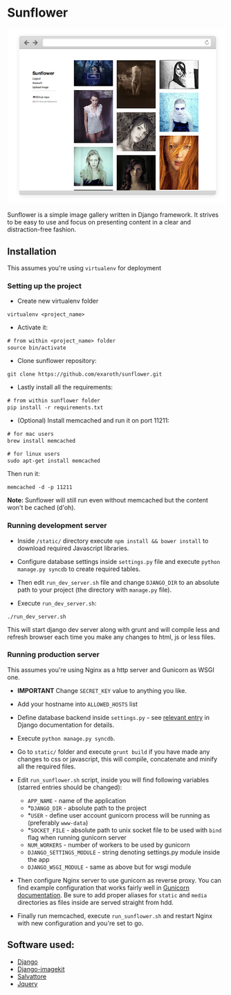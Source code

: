 # Sunflower

![](sunflower_thumb.jpg)

Sunflower is a simple image gallery written in Django framework. It strives to
be easy to use and focus on presenting content in a clear and distraction-free fashion.


## Installation

This assumes you're using `virtualenv` for deployment

### Setting up the project

* Create new virtualenv folder
```shell
virtualenv <project_name>
```

* Activate it:
```shell
# from within <project_name> folder
source bin/activate
```

* Clone sunflower repository:
```shell
git clone https://github.com/exaroth/sunflower.git
```

* Lastly install all the requirements:
```shell
# from within sunflower folder
pip install -r requirements.txt
```

* (Optional) Install memcached and run it on port 11211:
```shell
# for mac users
brew install memcached
```
```shell
# for linux users
sudo apt-get install memcached
```
Then run it:
```shell
memcached -d -p 11211
```

**Note:** Sunflower will still run even without memcached but the content won't be cached (d'oh).

### Running development server

* Inside `/static/` directory execute `npm install && bower install` to download required Javascript libraries.

* Configure database settings inside `settings.py` file and execute `python manage.py syncdb` to create required tables.

* Then edit `run_dev_server.sh` file and change `DJANGO_DIR` to an absolute path to your project (the directory with `manage.py` file).


* Execute `run_dev_server.sh`:
```shell
./run_dev_server.sh
```
This will start django dev server along with grunt and will compile less and refresh browser each time you make any changes to html, js or less files.


### Running production server

This assumes you're using Nginx as a http server and Gunicorn as WSGI one.

* **IMPORTANT** Change `SECRET_KEY` value to anything you like.
* Add your hostname into `ALLOWED_HOSTS` list
* Define database backend inside `settings.py` - see [relevant entry](https://docs.djangoproject.com/en/dev/ref/databases/) in Django documentation for details.
* Execute `python manage.py syncdb`.
* Go to `static/` folder and execute `grunt build` if you have made any changes to css or javascript, this will compile, concatenate and minify all the required files.
* Edit `run_sunflower.sh` script, inside you will find following variables (starred entries should be changed):
    + `APP_NAME` - name of the application
    + *`DJANGO_DIR` - absolute path to the project
	+ *`USER` - define user account gunicorn process will be running as (preferably `www-data`)
    + *`SOCKET_FILE` - absolute path to unix socket file to be used with `bind` flag when running gunicorn server
    + `NUM_WORKERS` - number of workers to be used by gunicorn
    + `DJANGO_SETTINGS_MODULE` - string denoting settings.py module inside the app
    + `DJANGO_WSGI_MODULE` - same as above but for wsgi module


* Then configure Nginx server to use gunicorn as reverse proxy. You can find example configuration that works fairly well in [Gunicorn documentation](http://gunicorn-docs.readthedocs.org/en/latest/deploy.html). Be sure to add proper aliases for `static` and `media` directories as files inside are served straight from hdd.
* Finally run memcached, execute `run_sunflower.sh` and restart Nginx with new configuration and you're set to go.

## Software used:

* [Django](https://github.com/django/django)
* [Django-imagekit](https://github.com/django/django)
* [Salvattore](https://github.com/rnmp/salvattore)
* [Jquery](https://github.com/jquery/jquery)
